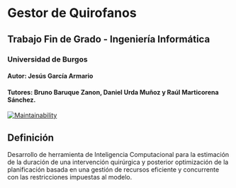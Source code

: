 # Gestor de Quirofanos
## Trabajo Fin de Grado - Ingeniería Informática
### Universidad de Burgos
#### Autor: Jesús García Armario
#### Tutores: Bruno Baruque Zanon, Daniel Urda Muñoz y Raúl Marticorena Sánchez.
[![Maintainability](https://api.codeclimate.com/v1/badges/eed3c55e1a5f27911913/maintainability)](https://codeclimate.com/github/jesgararm/GestorQuirofanos/maintainability)


## Definición
Desarrollo de herramienta de Inteligencia Computacional para la estimación de la duración de una intervención quirúrgica y posterior optimización de la planificación basada en una gestión de recursos eficiente y concurrente con las restricciones impuestas al modelo.
